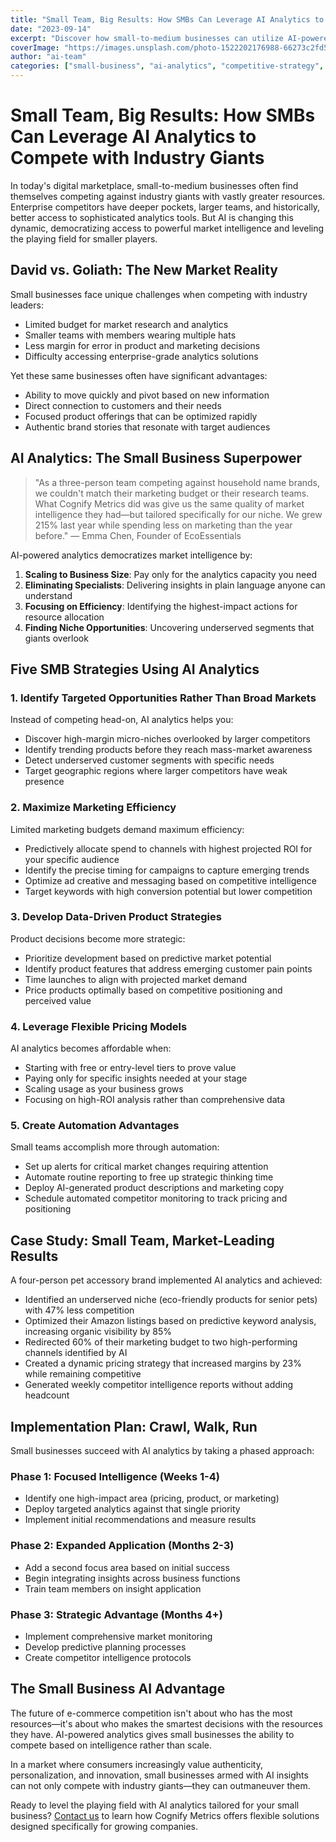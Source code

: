 ```yaml
---
title: "Small Team, Big Results: How SMBs Can Leverage AI Analytics to Compete with Industry Giants"
date: "2023-09-14"
excerpt: "Discover how small-to-medium businesses can utilize AI-powered market intelligence to compete effectively against larger competitors with flexible pricing models and focused strategies."
coverImage: "https://images.unsplash.com/photo-1522202176988-66273c2fd55f?ixlib=rb-4.0.3&auto=format&fit=crop&w=1600&h=800&q=80"
author: "ai-team"
categories: ["small-business", "ai-analytics", "competitive-strategy", "e-commerce"]
---
```


# Small Team, Big Results: How SMBs Can Leverage AI Analytics to Compete with Industry Giants

In today's digital marketplace, small-to-medium businesses often find themselves competing against industry giants with vastly greater resources. Enterprise competitors have deeper pockets, larger teams, and historically, better access to sophisticated analytics tools. But AI is changing this dynamic, democratizing access to powerful market intelligence and leveling the playing field for smaller players.

## David vs. Goliath: The New Market Reality

Small businesses face unique challenges when competing with industry leaders:

- Limited budget for market research and analytics
- Smaller teams with members wearing multiple hats
- Less margin for error in product and marketing decisions
- Difficulty accessing enterprise-grade analytics solutions

Yet these same businesses often have significant advantages:

- Ability to move quickly and pivot based on new information
- Direct connection to customers and their needs
- Focused product offerings that can be optimized rapidly
- Authentic brand stories that resonate with target audiences

## AI Analytics: The Small Business Superpower

> "As a three-person team competing against household name brands, we couldn't match their marketing budget or their research teams. What Cognify Metrics did was give us the same quality of market intelligence they had—but tailored specifically for our niche. We grew 215% last year while spending less on marketing than the year before." — Emma Chen, Founder of EcoEssentials

AI-powered analytics democratizes market intelligence by:

1. **Scaling to Business Size**: Pay only for the analytics capacity you need
2. **Eliminating Specialists**: Delivering insights in plain language anyone can understand
3. **Focusing on Efficiency**: Identifying the highest-impact actions for resource allocation
4. **Finding Niche Opportunities**: Uncovering underserved segments that giants overlook

## Five SMB Strategies Using AI Analytics

### 1. Identify Targeted Opportunities Rather Than Broad Markets

Instead of competing head-on, AI analytics helps you:

- Discover high-margin micro-niches overlooked by larger competitors
- Identify trending products before they reach mass-market awareness
- Detect underserved customer segments with specific needs
- Target geographic regions where larger competitors have weak presence

### 2. Maximize Marketing Efficiency

Limited marketing budgets demand maximum efficiency:

- Predictively allocate spend to channels with highest projected ROI for your specific audience
- Identify the precise timing for campaigns to capture emerging trends
- Optimize ad creative and messaging based on competitive intelligence
- Target keywords with high conversion potential but lower competition

### 3. Develop Data-Driven Product Strategies

Product decisions become more strategic:

- Prioritize development based on predictive market potential
- Identify product features that address emerging customer pain points
- Time launches to align with projected market demand
- Price products optimally based on competitive positioning and perceived value

### 4. Leverage Flexible Pricing Models

AI analytics becomes affordable when:

- Starting with free or entry-level tiers to prove value
- Paying only for specific insights needed at your stage
- Scaling usage as your business grows
- Focusing on high-ROI analysis rather than comprehensive data

### 5. Create Automation Advantages

Small teams accomplish more through automation:

- Set up alerts for critical market changes requiring attention
- Automate routine reporting to free up strategic thinking time
- Deploy AI-generated product descriptions and marketing copy
- Schedule automated competitor monitoring to track pricing and positioning

## Case Study: Small Team, Market-Leading Results

A four-person pet accessory brand implemented AI analytics and achieved:

- Identified an underserved niche (eco-friendly products for senior pets) with 47% less competition
- Optimized their Amazon listings based on predictive keyword analysis, increasing organic visibility by 85%
- Redirected 60% of their marketing budget to two high-performing channels identified by AI
- Created a dynamic pricing strategy that increased margins by 23% while remaining competitive
- Generated weekly competitor intelligence reports without adding headcount

## Implementation Plan: Crawl, Walk, Run

Small businesses succeed with AI analytics by taking a phased approach:

### Phase 1: Focused Intelligence (Weeks 1-4)
- Identify one high-impact area (pricing, product, or marketing)
- Deploy targeted analytics against that single priority
- Implement initial recommendations and measure results

### Phase 2: Expanded Application (Months 2-3)
- Add a second focus area based on initial success
- Begin integrating insights across business functions
- Train team members on insight application

### Phase 3: Strategic Advantage (Months 4+)
- Implement comprehensive market monitoring
- Develop predictive planning processes
- Create competitor intelligence protocols

## The Small Business AI Advantage

The future of e-commerce competition isn't about who has the most resources—it's about who makes the smartest decisions with the resources they have. AI-powered analytics gives small businesses the ability to compete based on intelligence rather than scale.

In a market where consumers increasingly value authenticity, personalization, and innovation, small businesses armed with AI insights can not only compete with industry giants—they can outmaneuver them.

Ready to level the playing field with AI analytics tailored for your small business? [Contact us](/contact) to learn how Cognify Metrics offers flexible solutions designed specifically for growing companies. 